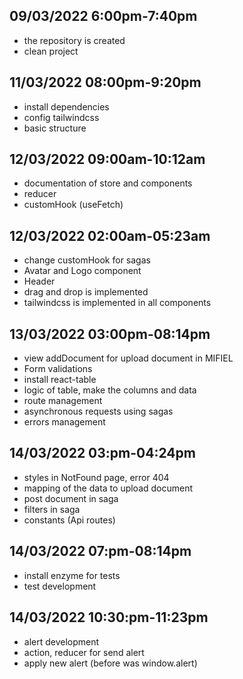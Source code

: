 ## 09/03/2022 6:00pm-7:40pm

- the repository is created
- clean project

## 11/03/2022 08:00pm-9:20pm

- install dependencies
- config tailwindcss
- basic structure

## 12/03/2022 09:00am-10:12am

- documentation of store and components
- reducer
- customHook (useFetch)

## 12/03/2022 02:00am-05:23am

- change customHook for sagas
- Avatar and Logo component
- Header
- drag and drop is implemented
- tailwindcss is implemented in all components

## 13/03/2022 03:00pm-08:14pm

- view addDocument for upload document in MIFIEL
- Form validations
- install react-table
- logic of table, make the columns and data
- route management
- asynchronous requests using sagas
- errors management

## 14/03/2022 03:pm-04:24pm

- styles in NotFound page, error 404
- mapping of the data to upload document
- post document in saga
- filters in saga
- constants (Api routes)

## 14/03/2022 07:pm-08:14pm

- install enzyme for tests
- test development

## 14/03/2022 10:30:pm-11:23pm

- alert development
- action, reducer for send alert
- apply new alert (before was window.alert)

